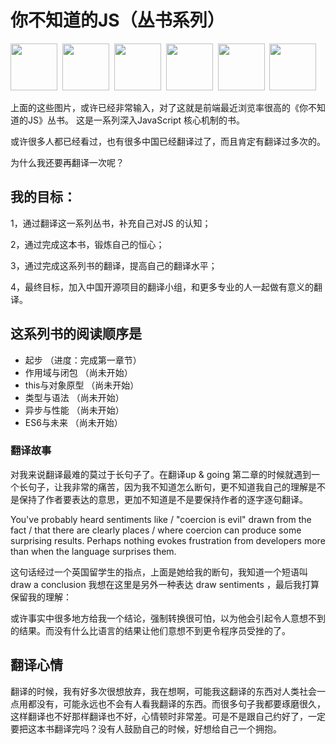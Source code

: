 # 你不知道的JS（丛书系列）

<a href="http://shop.oreilly.com/product/0636920039303.do"><img src="up %26 going/cover.jpg" width="75"></a>&nbsp;
<a href="http://shop.oreilly.com/product/0636920026327.do"><img src="scope %26 closures/cover.jpg" width="75"></a>&nbsp;
<a href="http://shop.oreilly.com/product/0636920033738.do"><img src="this %26 object prototypes/cover.jpg" width="75"></a>&nbsp;
<a href="http://shop.oreilly.com/product/0636920033745.do"><img src="types %26 grammar/cover.jpg" width="75"></a>&nbsp;
<a href="http://shop.oreilly.com/product/0636920033752.do"><img src="async %26 performance/cover.jpg" width="75"></a>&nbsp;
<a href="http://shop.oreilly.com/product/0636920033769.do"><img src="es6 %26 beyond/cover.jpg" width="75"></a>

上面的这些图片，或许已经非常输入，对了这就是前端最近浏览率很高的《你不知道的JS》丛书。 这是一系列深入JavaScript 核心机制的书。

或许很多人都已经看过，也有很多中国已经翻译过了，而且肯定有翻译过多次的。

为什么我还要再翻译一次呢？

## 我的目标： 

1，通过翻译这一系列丛书，补充自己对JS 的认知；

2，通过完成这本书，锻炼自己的恒心；

3，通过完成这系列书的翻译，提高自己的翻译水平；

4，最终目标，加入中国开源项目的翻译小组，和更多专业的人一起做有意义的翻译。


## 这系列书的阅读顺序是

*  起步 （进度：完成第一章节）
*  作用域与闭包 （尚未开始）
*  this与对象原型 （尚未开始）
*  类型与语法 （尚未开始）
*  异步与性能 （尚未开始）
*  ES6与未来 （尚未开始）

### 翻译故事

对我来说翻译最难的莫过于长句子了。在翻译up & going 第二章的时候就遇到一个长句子，让我非常的痛苦，因为我不知道怎么断句，更不知道我自己的理解是不是保持了作者要表达的意思，更加不知道是不是要保持作者的逐字逐句翻译。

You've probably heard sentiments like / "coercion is evil" drawn from the fact / that there are clearly places / where coercion can produce some surprising results. Perhaps nothing evokes frustration from developers more than when the language surprises them.

这句话经过一个英国留学生的指点，上面是她给我的断句，我知道一个短语叫draw a conclusion 我想在这里是另外一种表达 draw sentiments ，最后我打算保留我的理解：

或许事实中很多地方给我一个结论，强制转换很可怕，以为他会引起令人意想不到的结果。而没有什么比语言的结果让他们意想不到更令程序员受挫的了。

## 翻译心情

翻译的时候，我有好多次很想放弃，我在想啊，可能我这翻译的东西对人类社会一点用都没有，可能永远也不会有人看我翻译的东西。而很多句子我都要琢磨很久，这样翻译也不好那样翻译也不好，心情顿时非常差。可是不是跟自己约好了，一定要把这本书翻译完吗？没有人鼓励自己的时候，好想给自己一个拥抱。
